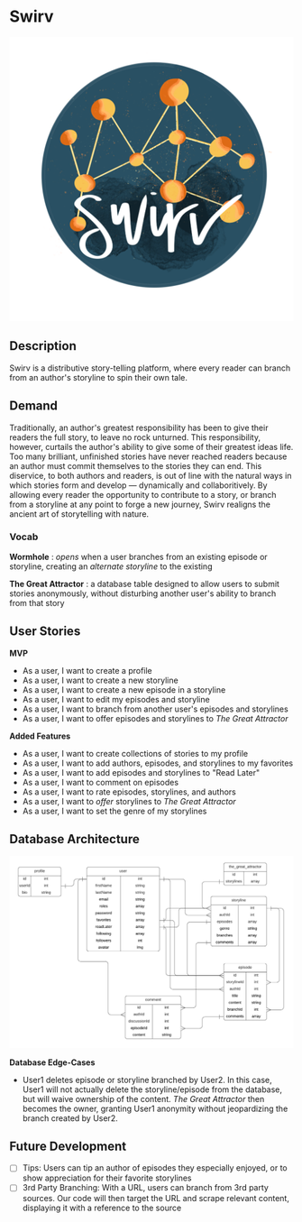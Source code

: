 # Swirv

![Swirv Logo](./assets/images/logo.png)

## Description

Swirv is a distributive story-telling platform, where every reader can branch from an author's storyline to spin their own tale.

## Demand

Traditionally, an author's greatest responsibility has been to give their readers the full story, to leave no rock unturned. This responsibility, however, curtails the author's ability to give some of their greatest ideas life. Too many brilliant, unfinished stories have never reached readers because an author must commit themselves to the stories they can end. This diservice, to both authors and readers, is out of line with the natural ways in which stories form and develop — dynamically and collaboritively. By allowing every reader the opportunity to contribute to a story, or branch from a storyline at any point to forge a new journey, Swirv realigns the ancient art of storytelling with nature.

### Vocab

**Wormhole**
: *opens* when a user branches from an existing episode or storyline, creating an *alternate storyline* to the existing

**The Great Attractor**
: a database table designed to allow users to submit stories anonymously, without disturbing another user's ability to branch from that story

## User Stories

**MVP**

- As a user, I want to create a profile
- As a user, I want to create a new storyline
- As a user, I want to create a new episode in a storyline
- As a user, I want to edit my episodes and storyline
- As a user, I want to branch from another user's episodes and storylines
- As a user, I want to offer episodes and storylines to _The Great Attractor_

**Added Features**

- As a user, I want to create collections of stories to my profile
- As a user, I want to add authors, episodes, and storylines to my favorites
- As a user, I want to add episodes and storylines to "Read Later"
- As a user, I want to comment on episodes
- As a user, I want to rate episodes, storylines, and authors
- As a user, I want to _offer_ storylines to _The Great Attractor_
- As a user, I want to set the genre of my storylines

## Database Architecture

![Swirv DB Architecture V4](./assets/images/databaseDiagramV4.png)

**Database Edge-Cases**
- User1 deletes episode or storyline branched by User2. In this case, User1 will not actually delete the storyline/episode from the database, but will waive ownership of the content. *The Great Attractor* then becomes the owner, granting User1 anonymity without jeopardizing the branch created by User2.

## Future Development

- [ ] Tips: Users can tip an author of episodes they especially enjoyed, or to show appreciation for their favorite storylines
- [ ] 3rd Party Branching: With a URL, users can branch from 3rd party sources. Our code will then target the URL and scrape relevant content, displaying it with a reference to the source  
